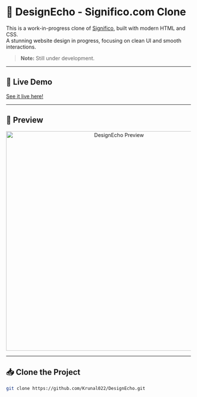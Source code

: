 # 🌟 DesignEcho - Significo.com Clone

This is a work-in-progress clone of [Significo](https://www.significo.com/), built with modern HTML and CSS.  
A stunning website design in progress, focusing on clean UI and smooth interactions.

> **Note:** Still under development.

---

## 🔗 Live Demo

[See it live here!](https://krunal022.github.io/DesignEcho/)

---

## 📸 Preview

<p align="center">
  <img src="https://github.com/user-attachments/assets/e91b2b9a-9a09-4b69-844c-669e16c2a7a5" alt="DesignEcho Preview" width="600" />
</p>

---

## 📥 Clone the Project

```bash
git clone https://github.com/Krunal022/DesignEcho.git
